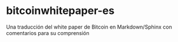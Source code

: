 # bitcoinwhitepaper-es
Una traducción del white paper de Bitcoin en Markdown/Sphinx con comentarios para su comprensión
